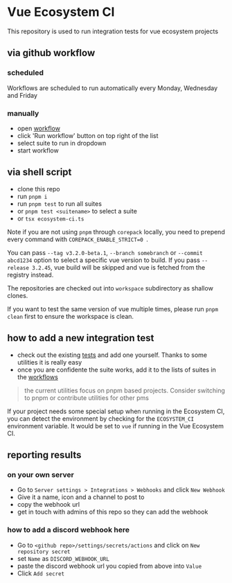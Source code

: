 # Vue Ecosystem CI

This repository is used to run integration tests for vue ecosystem projects

## via github workflow

### scheduled

Workflows are scheduled to run automatically every Monday, Wednesday and Friday

### manually

- open [workflow](../../actions/workflows/ecosystem-ci-selected.yml)
- click 'Run workflow' button on top right of the list
- select suite to run in dropdown
- start workflow

## via shell script

- clone this repo
- run `pnpm i`
- run `pnpm test` to run all suites
- or `pnpm test <suitename>` to select a suite
- or `tsx ecosystem-ci.ts`

Note if you are not using `pnpm` through `corepack` locally, you need to prepend every command with `COREPACK_ENABLE_STRICT=0 `.

You can pass `--tag v3.2.0-beta.1`, `--branch somebranch` or `--commit abcd1234` option to select a specific vue version to build.
If you pass `--release 3.2.45`, vue build will be skipped and vue is fetched from the registry instead.

The repositories are checked out into `workspace` subdirectory as shallow clones.

If you want to test the same version of vue multiple times, please run `pnpm clean` first to ensure the workspace is clean.

## how to add a new integration test

- check out the existing [tests](./tests) and add one yourself. Thanks to some utilities it is really easy
- once you are confidente the suite works, add it to the lists of suites in the [workflows](../../actions/)

> the current utilities focus on pnpm based projects. Consider switching to pnpm or contribute utilities for other pms

If your project needs some special setup when running in the Ecosystem CI, you can detect the environment by checking for the `ECOSYSTEM_CI` environment variable. It would be set to `vue` if running in the Vue Ecosystem CI.

## reporting results

### on your own server

- Go to `Server settings > Integrations > Webhooks` and click `New Webhook`
- Give it a name, icon and a channel to post to
- copy the webhook url
- get in touch with admins of this repo so they can add the webhook

### how to add a discord webhook here

- Go to `<github repo>/settings/secrets/actions` and click on `New repository secret`
- set `Name` as `DISCORD_WEBHOOK_URL`
- paste the discord webhook url you copied from above into `Value`
- Click `Add secret`
